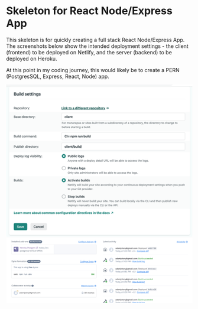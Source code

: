 # Skeleton for React Node/Express App

This skeleton is for quickly creating a full stack React Node/Express App. The screenshots below show the intended deployment settings - the client (frontend) to be deployed on Netlify, and the server (backend) to be deployed on Heroku.

At this point in my coding journey, this would likely be to create a PERN (PostgresSQL, Express, React, Node) app.

![Screenshot](netlify-setup.png)
![Screenshot](heroku-setup.png)
